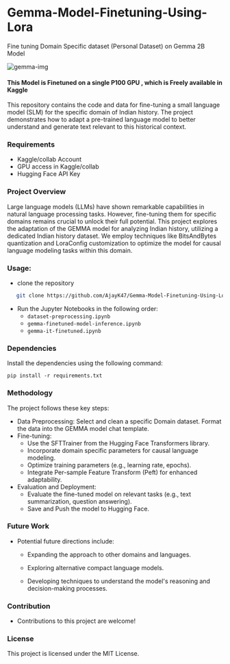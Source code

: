 # Gemma-Model-Finetuning-Using-Lora
Fine tuning Domain Specific dataset (Personal Dataset) on Gemma 2B Model 

![gemma-img](https://github.com/AjayK47/Gemini-File/assets/88961945/40456066-4ad4-41d2-bd91-8771a6b51688)

#### This Model is Finetuned on a single P100 GPU , which is Freely available in Kaggle 

This repository contains the code and data for fine-tuning a small language model (SLM) for the specific domain of Indian history. The project demonstrates how to adapt a pre-trained language model to better understand and generate text relevant to this historical context.

### Requirements
- Kaggle/collab Account
- GPU access in Kaggle/collab
- Hugging Face API Key

### Project Overview

Large language models (LLMs) have shown remarkable capabilities in natural language processing tasks. However, fine-tuning them for specific domains remains crucial to unlock their full potential. This project explores the adaptation of the GEMMA model for analyzing Indian history, utilizing a dedicated Indian history dataset. We employ techniques like BitsAndBytes quantization and LoraConfig customization to optimize the model for causal language modeling tasks within this domain.

### Usage:
- clone the repository
```bash
   git clone https://github.com/AjayK47/Gemma-Model-Finetuning-Using-Lora.git
   ``` 
- Run the Jupyter Notebooks in the following order:
    - `dataset-preprocessing.ipynb`
    - `gemma-finetuned-model-inference.ipynb`
    - `gemma-it-finetuned.ipynb`

### Dependencies

Install the dependencies using the following command:
```
pip install -r requirements.txt
```

### Methodology
The project follows these key steps:

  - Data Preprocessing:
      Select and clean a specific Domain dataset.
      Format the data into the GEMMA model chat template.
  - Fine-tuning:
      - Use the SFTTrainer from the Hugging Face Transformers library.
      - Incorporate domain specific parameters for causal language modeling.
      - Optimize training parameters (e.g., learning rate, epochs).
      - Integrate Per-sample Feature Transform (Peft) for enhanced adaptability.
  - Evaluation and Deployment:
       - Evaluate the fine-tuned model on relevant tasks (e.g., text summarization, question answering).
       - Save and Push the model to Hugging Face.
   
### Future Work

- Potential future directions include:

     - Expanding the approach to other domains and languages.

     - Exploring alternative compact language models.

     - Developing techniques to understand the model's reasoning and decision-making processes.
 
### Contribution
- Contributions to this project are welcome!

### License

This project is licensed under the MIT License.




